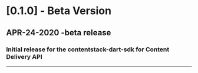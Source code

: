 # [0.1.0] - Beta Version

## APR-24-2020 -beta release

### Initial release for the contentstack-dart-sdk for Content Delivery API

-----------------------------

